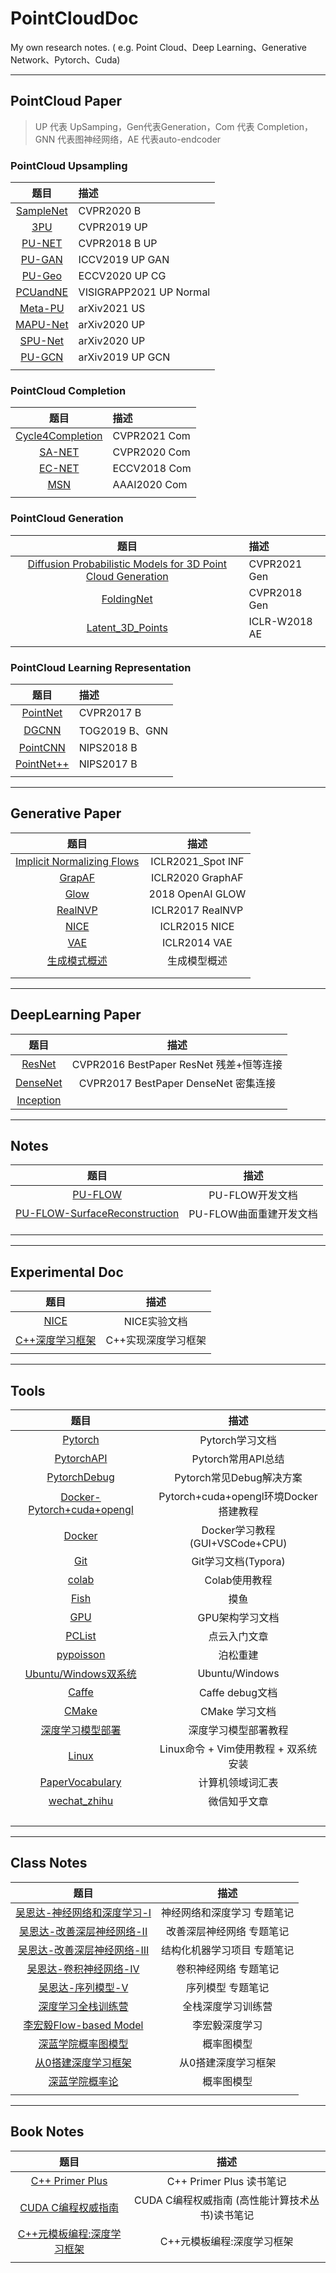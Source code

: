 # PointCloudDoc

My own research notes. ( e.g. Point Cloud、Deep Learning、Generative Network、Pytorch、Cuda)



---
## PointCloud Paper
> UP 代表 UpSamping，Gen代表Generation，Com 代表 Completion，GNN 代表图神经网络，AE 代表auto-endcoder

### PointCloud Upsampling

| 题目 | 描述 |
| :--: | :-- |
| [SampleNet](P_SampleNet阅读.md) |CVPR2020 B |
| [3PU](P_3PU阅读复现.md)  | CVPR2019 UP     |
| [PU-NET](P_PU-NET阅读复现.md) |CVPR2018 B UP|
| [PU-GAN](P_PU-GAN阅读复现.md) | ICCV2019 UP GAN|
| [PU-Geo](P_PUGeo阅读复现.md) | ECCV2020 UP CG|
| [PCUandNE](P_PCUandNE.md) |VISIGRAPP2021 UP Normal|
| [Meta-PU](P_Meta-PU阅读.md) |arXiv2021 US |
| [MAPU-Net](P_MAPU-Net.md)    | arXiv2020 UP    |
| [SPU-Net](P_SPU-Net阅读.md) |arXiv2020 UP|
| [PU-GCN](P_PU-GCN阅读.md) | arXiv2019 UP GCN |
|      |      |


### PointCloud Completion
| 题目 | 描述 |
| :--: | :-- |
| [Cycle4Completion](P_G_Cycle4Completion.md)     | CVPR2021 Com     |
| [SA-NET](P_C_SA-Net阅读.md) | CVPR2020 Com|
| [EC-NET](P_C_EC-NET阅读复现.md)    | ECCV2018 Com    |
| [MSN](P_C_MSN阅读复现.md) | AAAI2020 Com |
|      |      |


### PointCloud Generation
| 题目 | 描述 |
| :--: | :-- |
| [Diffusion Probabilistic Models for 3D Point Cloud Generation](P_C_diffusionPC阅读.md)    | CVPR2021 Gen     |
| [FoldingNet](P_G_FoldingNet阅读.md)    |CVPR2018 Gen     |
| [Latent_3D_Points](P_G_latent_3d_points阅读复现改写.md)  |ICLR-W2018  AE  |
|      |      |


### PointCloud Learning Representation
| 题目 | 描述 |
| :--: | :-- |
|  [PointNet](P_LR_PointNet阅读复现.md)    | CVPR2017 B |
| [DGCNN](P_LR_DGCNN.md)     |  TOG2019 B、GNN  |
| [PointCNN](P_LR_PointCNN阅读复现.md) | NIPS2018 B|
| [PointNet++](P_LR_PointNet++阅读.md)     |NIPS2017  B    |
|      |      |

---

## Generative Paper

| 题目 | 描述 |
| :--: | :--: |
| [Implicit Normalizing Flows](G_INF.md)     | ICLR2021_Spot INF |
|[GrapAF](G_GraphAF.md)      | ICLR2020 GraphAF     |
| [Glow](G_Glow阅读.md)     | 2018 OpenAI GLOW     |
| [RealNVP](G_RealNVP阅读.md)     | ICLR2017  RealNVP    |
| [NICE](G_NICE阅读.md)     | ICLR2015 NICE     |
| [VAE](G_VAE.md)     | ICLR2014 VAE     |
| [生成模式概述](G_生成模型概述.md)      |   生成模型概述   |
|      |      |
|      |      |


---
## DeepLearning Paper
| 题目 | 描述 |
| :--: | :--: |
| [ResNet](Pre_ResNet.md)     |CVPR2016 BestPaper ResNet 残差+恒等连接      |
| [DenseNet](Pre_DenseNet.md)     |CVPR2017 BestPaper DenseNet 密集连接     |
| [Inception](Pre_Inception.md)     |      |


---
## Notes

| 题目 | 描述 |
| :--: | :--: |
| [PU-FLOW](P_PU-FLOW.md)     |   PU-FLOW开发文档   |
| [PU-FLOW-SurfaceReconstruction](P_PU-FLOW-SurfaceReconstruction.md)     |  PU-FLOW曲面重建开发文档    |
|      |      |
|      |      |
|      |      |

---
## Experimental Doc

| 题目 | 描述 |
| :--: | :--: |
| [NICE](E_NICE.md)     |  NICE实验文档    |
| [C++深度学习框架](E_Cpp4DL.md)     | C++实现深度学习框架     |
|      |      |

---
## Tools

| 题目 | 描述 |
| :--: | :--: |
|  [Pytorch](T_Pytorch.md)    |  Pytorch学习文档    |
|  [PytorchAPI](T_PytorchAPI.md)   | Pytorch常用API总结    |
|  [PytorchDebug](T_Pytorch_Debug.md)   | Pytorch常见Debug解决方案    |
|  [Docker-Pytorch+cuda+opengl](T_Docker-Pytorch+cuda+opengl.md)    |  Pytorch+cuda+opengl环境Docker搭建教程    |
|  [Docker](T_Docker.md)    |  Docker学习教程(GUI+VSCode+CPU)    |
|  [Git](T_Git.md)    |  Git学习文档(Typora)    |
|  [colab](T_Colab.md)    |   Colab使用教程   |
|  [Fish](T_Fish.md)    |  摸鱼    |
|  [GPU](T_GPU.md)    | GPU架构学习文档     |
|  [PCList](T_PCList.md)   |点云入门文章      |
|  [pypoisson](T_pypoisson.md)    | 泊松重建     |
|  [Ubuntu/Windows双系统](T_Ubuntu双系统安装.md)    | Ubuntu/Windows     |
| [Caffe](T_Caffe.md) | Caffe debug文档|
| [CMake](T_CMake.md)     |CMake 学习文档      |
| [深度学习模型部署](T_DLModel部署.md)    | 深度学习模型部署教程     |
| [Linux](T_Linux.md)     | Linux命令 + Vim使用教程 + 双系统安装  | [OS](T_OS.md)     | 操作系统学习文档     |
| [PaperVocabulary](T_PaperVocabulary.md)    |  计算机领域词汇表    |
|  [wechat_zhihu](T_wechat_zhihu.md)    | 微信知乎文章     |
|      |      |
|      |      |
|      |      |
|      |      |

---
## Class Notes

| 题目 | 描述 |
| :--: | :--: |
| [吴恩达-神经网络和深度学习-I](C_DL_W1.md)    | 神经网络和深度学习 专题笔记   |
| [吴恩达-改善深层神经网络-II](C_DL_W2.md)     | 改善深层神经网络 专题笔记     |
| [吴恩达-改善深层神经网络-III](C_DL_W3.md)     | 结构化机器学习项目 专题笔记      |
| [吴恩达-卷积神经网络-IV](C_DL_W4.md)     |  卷积神经网络 专题笔记    |
| [吴恩达-序列模型-V](C_DL_W4.md)     |  序列模型 专题笔记    |
| [深度学习全栈训练营](C_DLFullStack.md)     |  全栈深度学习训练营    |
| [李宏毅Flow-based Model](C_Flow.md)     | 李宏毅深度学习   |
| [深蓝学院概率图模型](C_PGM.md)     | 概率图模型    |
| [从0搭建深度学习框架](C_3DL.md)     | 从0搭建深度学习框架     |
| [深蓝学院概率论](C_ProbabilityTheory.md)     | 概率图模型    |
|      |      |


---
## Book Notes

| 题目 | 描述 |
| :--: | :--: |
| [C++ Primer Plus](B_CppPrimerPlus.md)     |   C++ Primer Plus 读书笔记   |
| [CUDA C编程权威指南](B_CUDA_C.md)     |  CUDA C编程权威指南 (高性能计算技术丛书)读书笔记    |
| [C++元模板编程:深度学习框架](B_Cpp4DL.md)     |C++元模板编程:深度学习框架      |
|      |      |
